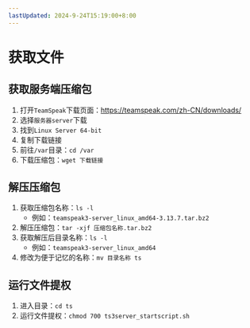 ```yaml
---
lastUpdated: 2024-9-24T15:19:00+8:00
---
```


# 获取文件

## 获取服务端压缩包

1. 打开```TeamSpeak```下载页面：<https://teamspeak.com/zh-CN/downloads/>
2. 选择```服务器server```下载
3. 找到```Linux Server 64-bit```
4. 复制下载链接
5. 前往```/var```目录：```cd /var```
6. 下载压缩包：```wget 下载链接```

## 解压压缩包

1. 获取压缩包名称：```ls -l```
    - 例如：```teamspeak3-server_linux_amd64-3.13.7.tar.bz2```
2. 解压压缩包：```tar -xjf 压缩包名称.tar.bz2```
3. 获取解压后目录名称：```ls -l```
    - 例如：```teamspeak3-server_linux_amd64```
4. 修改为便于记忆的名称：```mv 目录名称 ts```

## 运行文件提权

1. 进入目录：```cd ts```
2. 运行文件提权：```chmod 700 ts3server_startscript.sh```